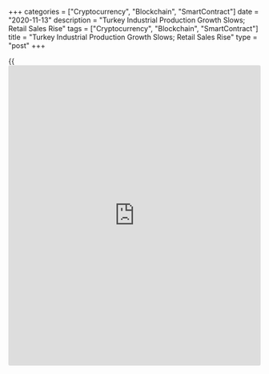 +++
categories = ["Cryptocurrency", "Blockchain", "SmartContract"]
date = "2020-11-13"
description = "Turkey Industrial Production Growth Slows; Retail Sales Rise"
tags = ["Cryptocurrency", "Blockchain", "SmartContract"]
title = "Turkey Industrial Production Growth Slows; Retail Sales Rise"
type = "post"
+++

{{<iframe id="large-banner" src="https://www.bounty.group/#slide=14.0" width="100%" height="600" scrolling="no" style="border: 0px solid rgb(216, 221, 230); border-radius: 3px;">}}

Turkish industrial production growth eased, while retail sales growth
rose in September, data from Turkstat showed on Friday.

Industrial production rose 8.1 percent year-on-year in September, after
a 10.6 percent rise in August.

Manufacturing output grew 8.5 percent annually in September.

Production in mining and quarrying rose 0.4 percent and output in the
electricity, gas & steam gained 8.6 percent.

On a monthly basis, industrial production rose 1.7 percent in September,
after a 3.4 percent growth in the previous month.

Separate data from the statistical office showed that retail sales rose
7.8 percent yearly in September, following a 6.0 percent gain in August.

Sales of food, drinks and tobacco increased 9.2 percent and non-food
sales grew 9.0 percent. Automotive fuel sales rose 3.2 percent.

On a monthly basis, retail sales rose 2.8 percent in September,
following a 0.9 percent increase in the previous month.

For comments and feedback [contact](https://www.playgroundfx.com/contact/): editorial@rtt[news](https://www.letsplayfx.com/blog/forex-news-website/).com

[Economic News][1]

 **What parts of the world are seeing the best (and worst) economic
performances lately? Click[here][2] to check out our [Econ Scorecard][2]
and find out! See up-to-the-moment [ranking](https://www.playgroundfx.com/blog/crypto-exchange-ranking/)s for the best and worst
performers in [GDP][3], [unemployment rate][4], [inflation][2] and much
more.**

   1. www.rtt[news](https://www.letsplayfx.com/blog/forex-news-website/).com/Content/EconomicNews.aspx
   2. www.rtt[news](https://www.letsplayfx.com/blog/forex-news-website/).com/economic-scorecard/world-rank/CPI/highest-performance.aspx
   3. www.rtt[news](https://www.letsplayfx.com/blog/forex-news-website/).com/economic-scorecard/world-rank/GDP/highest-performance.aspx
   4. www.rtt[news](https://www.letsplayfx.com/blog/forex-news-website/).com/economic-scorecard/world-rank/unemployment-rate/lowest-performance.aspx